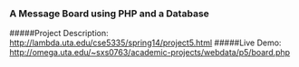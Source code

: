 ### A Message Board using PHP and a Database

#####Project Description: http://lambda.uta.edu/cse5335/spring14/project5.html
#####Live Demo: http://omega.uta.edu/~sxs0763/academic-projects/webdata/p5/board.php




